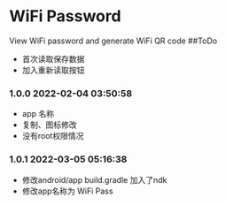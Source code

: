# WiFi Password
View WiFi password and generate WiFi QR code
##ToDo
- 首次读取保存数据
- 加入重新读取按钮

### 1.0.0 2022-02-04 03:50:58
- app 名称
- 复制、图标修改
- 没有root权限情况

### 1.0.1 2022-03-05 05:16:38
- 修改android/app build.gradle 加入了ndk
- 修改app名称为 WiFi Pass